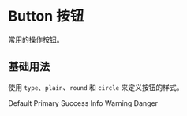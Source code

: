 # Button 按钮

常用的操作按钮。

## 基础用法
使用 `type`、`plain`、`round` 和 `circle` 来定义按钮的样式。
<script setup>
import ButtonCom from '/.vitepress/theme/components/button.vue'
</script>
<el-row class="mb-4">
  <el-button>Default</el-button>
  <el-button type="primary">Primary</el-button>
  <el-button type="success">Success</el-button>
  <el-button type="info">Info</el-button>
  <el-button type="warning">Warning</el-button>
  <el-button type="danger">Danger</el-button>
</el-row>
<el-row>
  <el-button icon="Search" circle />
  <el-button type="primary" icon="Edit" circle />
  <el-button type="success" icon="Check" circle />
  <el-button type="info" icon="Message" circle />
  <el-button type="warning" icon="Star" circle />
  <el-button type="danger" icon="Delete" circle />
</el-row>
<br />
<ButtonCom />
